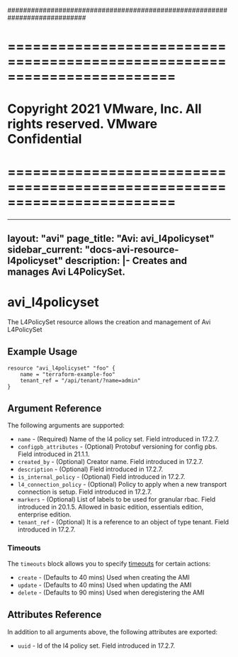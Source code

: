 ############################################################################
# ========================================================================
# Copyright 2021 VMware, Inc.  All rights reserved. VMware Confidential
# ========================================================================
###

<!--
    Copyright 2021 VMware, Inc.
    SPDX-License-Identifier: Mozilla Public License 2.0
-->
---
layout: "avi"
page_title: "Avi: avi_l4policyset"
sidebar_current: "docs-avi-resource-l4policyset"
description: |-
  Creates and manages Avi L4PolicySet.
---

# avi_l4policyset

The L4PolicySet resource allows the creation and management of Avi L4PolicySet

## Example Usage

```hcl
resource "avi_l4policyset" "foo" {
    name = "terraform-example-foo"
    tenant_ref = "/api/tenant/?name=admin"
}
```

## Argument Reference

The following arguments are supported:

* `name` - (Required) Name of the l4 policy set. Field introduced in 17.2.7.
* `configpb_attributes` - (Optional) Protobuf versioning for config pbs. Field introduced in 21.1.1.
* `created_by` - (Optional) Creator name. Field introduced in 17.2.7.
* `description` - (Optional) Field introduced in 17.2.7.
* `is_internal_policy` - (Optional) Field introduced in 17.2.7.
* `l4_connection_policy` - (Optional) Policy to apply when a new transport connection is setup. Field introduced in 17.2.7.
* `markers` - (Optional) List of labels to be used for granular rbac. Field introduced in 20.1.5. Allowed in basic edition, essentials edition, enterprise edition.
* `tenant_ref` - (Optional) It is a reference to an object of type tenant. Field introduced in 17.2.7.


### Timeouts

The `timeouts` block allows you to specify [timeouts](https://www.terraform.io/docs/configuration/resources.html#timeouts) for certain actions:

* `create` - (Defaults to 40 mins) Used when creating the AMI
* `update` - (Defaults to 40 mins) Used when updating the AMI
* `delete` - (Defaults to 90 mins) Used when deregistering the AMI

## Attributes Reference

In addition to all arguments above, the following attributes are exported:

* `uuid` -  Id of the l4 policy set. Field introduced in 17.2.7.

